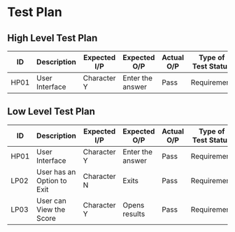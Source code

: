 
# Test Plan

## High Level Test Plan

| ID | 	Description |Expected I/P |	Expected O/P |	Actual O/P  |	Type of Test Status |
| ------ | ------ | ------ | ------ | ------ | ------ |
| HP01 | User Interface | Character Y| Enter the answer | Pass | Requirement |
## Low Level Test Plan

| ID | 	Description |Expected I/P |	Expected O/P |	Actual O/P  |	Type of Test Status |
| ------ | ------ | ------ | ------ | ------ | ------ |
| HP01 | User Interface | Character Y| Enter the answer | Pass | Requirement |
|LP02|	User has an Option to Exit |	Character N |	Exits|	Pass|	Requirement
|LP03|	User can View the Score |	Character Y|	Opens results|	Pass	|Requirement
